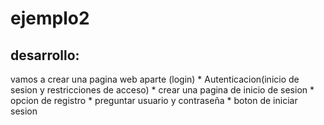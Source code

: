 # ejemplo2

## desarrollo:
vamos a crear una pagina web aparte (login)
    * Autenticacion(inicio de sesion y restricciones de acceso)
        * crear una pagina de inicio de sesion
        * opcion de registro
        * preguntar usuario y contraseña
        * boton de iniciar sesion
